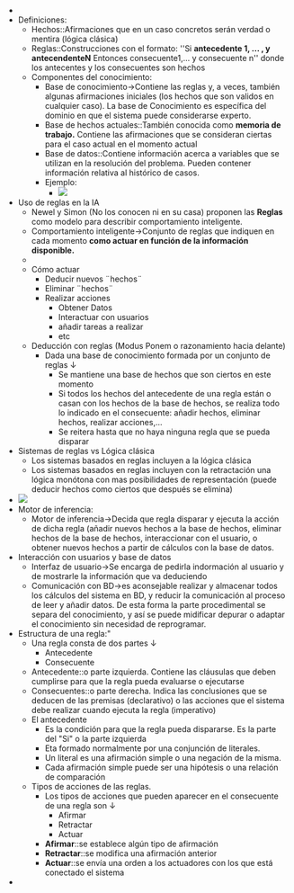 - 
- Definiciones:
    - Hechos::Afirmaciones que en un caso concretos serán verdad o mentira (lógica clásica)
    - Reglas::Construcciones con el formato: ''Si **antecedente 1, ... , y antecendenteN** Entonces consecuente1,... y consecuente n'' donde los antecentes y los consecuentes son  hechos
    - Componentes del conocimiento:
        - Base de conocimiento→Contiene las reglas y, a veces, también algunas afirmaciones iniciales (los hechos que son validos en cualquier caso). La base de Conocimiento es específica del dominio en que el sistema puede considerarse experto.
        - Base de hechos actuales::También conocida como **memoria de trabajo.** Contiene las afirmaciones que se consideran ciertas para el caso actual en el momento actual
        - Base de datos::Contiene información acerca a variables que se utilizan en la resolución del problema. Pueden contener información relativa al histórico de casos. 
        - Ejemplo:
            - ![](https://remnote-user-data.s3.amazonaws.com/XO3Sn7WT7uMeM53ZIERP8GPmWeOocfeN6H6LF2QS1Fzo1BXnooWqNlfDDKLai3FGmRAt1f6jbQyCEGZOaq09Yp-MunEbQm4DYMdTnseKD_JxH72sfLiRx2ru2lFEkq_A.png) 
- Uso de reglas en la IA
    - Newel y Simon (No los conocen ni en su casa) proponen las **Reglas** como modelo para describir comportamiento inteligente.
    - Comportamiento inteligente→Conjunto de reglas que indiquen en cada momento **como actuar en función de la información disponible.** 
    - 
    - Cómo actuar
        - Deducir nuevos ¨hechos¨
        - Eliminar ¨hechos¨
        - Realizar acciones 
            - Obtener Datos
            - Interactuar con usuarios
            - añadir tareas a realizar 
            - etc
    - Deducción con reglas (Modus Ponem o razonamiento hacia delante)
        - Dada una base de conocimiento formada por un conjunto de reglas ↓ 
            - Se mantiene una base de hechos que son ciertos en este momento
            - Si todos los hechos del antecedente de una regla están o casan con los hechos de la base de hechos, se realiza todo lo indicado en el consecuente: añadir hechos, eliminar hechos, realizar acciones,...
            - Se reitera hasta que no haya ninguna regla que se pueda disparar
- Sistemas de reglas vs Lógica clásica
    - Los sistemas basados en reglas incluyen a la lógica clásica
    - Los sistemas basados en reglas incluyen con la retractación una lógica monótona con mas posibilidades de representación (puede deducir hechos como ciertos que después se elimina)
- ![](https://remnote-user-data.s3.amazonaws.com/06d7nEMHfEvmBkttZG16aLE1aQ0_7IFqc8JVIB812xJ456PRdNBeM1m7TDNK9bZU497Z-W3Qlx4RAPZHiIuFkZHo85QruJKHO5mfGHRxH1juIdKZGFC4R6UhrgWpvU7H.png) 
- Motor de inferencia:
    - Motor de inferencia→Decida que regla disparar y ejecuta la acción de dicha regla (añadir nuevos hechos a la base de hechos, eliminar hechos de la base de hechos, interaccionar con el usuario, o obtener nuevos hechos a partir de cálculos con la base de datos.
- Interacción con usuarios y base de datos
    - Interfaz de usuario→Se encarga de pedirla indormación al usuario y de mostrarle la información que va deduciendo
    - Comunicación con BD→es aconsejable realizar y almacenar todos los cálculos del sistema en BD, y reducir la comunicación al proceso de leer y añadir datos. De esta forma la parte procedimental se separa del conocimiento, y así se puede midificar depurar o adaptar el conocimiento sin necesidad de reprogramar. 
- Estructura de una regla:"
    - Una regla consta de dos partes ↓ 
        - Antecedente
        - Consecuente
    - Antecedente::o parte izquierda. Contiene las cláusulas que deben cumplirse para que la regla pueda evaluarse o ejecutarse
    - Consecuentes::o parte derecha. Indica las conclusiones que se deducen de las premisas (declarativo) o las acciones que el sistema debe realizar cuando ejecuta la regla  (imperativo)
    - El antecedente
        - Es la condición para que la regla pueda dispararse. Es la parte del "Si" o la parte izquierda
        - Eta formado normalmente por una conjunción de literales.
        - Un literal es una afirmación simple o una negación de la misma.
        - Cada afirmación simple puede ser una hipótesis o una relación de comparación
    - Tipos de acciones de las reglas.
        - Los tipos de acciones que pueden aparecer en el consecuente de una regla son ↓ 
            - Afirmar
            - Retractar
            - Actuar
        - **Afirmar**::se establece algún tipo de afirmación
        - **Retractar**::se modifica una afirmación anterior
        - **Actuar**::se envía una orden a los actuadores con los que está conectado el sistema 
- 
